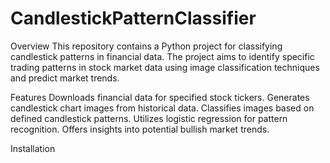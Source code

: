 # CandlestickPatternClassifier

Overview
This repository contains a Python project for classifying candlestick patterns in financial data. The project aims to identify specific trading patterns in stock market data using image classification techniques and predict market trends.

Features
Downloads financial data for specified stock tickers.
Generates candlestick chart images from historical data.
Classifies images based on defined candlestick patterns.
Utilizes logistic regression for pattern recognition.
Offers insights into potential bullish market trends.

Installation

